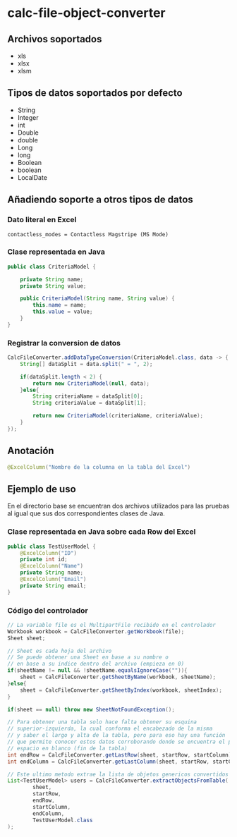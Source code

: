 # calc-file-object-converter

## Archivos soportados
- xls
- xlsx
- xlsm
 
## Tipos de datos soportados por defecto
- String
- Integer
- int
- Double
- double
- Long
- long
- Boolean
- boolean
- LocalDate

## Añadiendo soporte a otros tipos de datos
### Dato literal en Excel
```
contactless_modes = Contactless Magstripe (MS Mode)
```
### Clase representada en Java
``` java
public class CriteriaModel {

    private String name;
    private String value;

    public CriteriaModel(String name, String value) {
        this.name = name;
        this.value = value;
    }
}
```
### Registrar la conversion de datos
``` java
CalcFileConverter.addDataTypeConversion(CriteriaModel.class, data -> {
    String[] dataSplit = data.split(" = ", 2);

    if(dataSplit.length < 2) {
        return new CriteriaModel(null, data);
    }else{
        String criteriaName = dataSplit[0];
        String criteriaValue = dataSplit[1];

        return new CriteriaModel(criteriaName, criteriaValue);
    }
});
```

## Anotación
``` java
@ExcelColumn("Nombre de la columna en la tabla del Excel")
```

## Ejemplo de uso
En el directorio base se encuentran dos archivos utilizados para
las pruebas al igual que sus dos correspondientes clases de Java.
### Clase representada en Java sobre cada Row del Excel
``` java
public class TestUserModel {
    @ExcelColumn("ID")
    private int id;
    @ExcelColumn("Name")
    private String name;
    @ExcelColumn("Email")
    private String email;
}
```
### Código del controlador
``` java
// La variable file es el MultipartFile recibido en el controlador
Workbook workbook = CalcFileConverter.getWorkbook(file);
Sheet sheet;

// Sheet es cada hoja del archivo
// Se puede obtener una Sheet en base a su nombre o 
// en base a su indice dentro del archivo (empieza en 0)
if(sheetName != null && !sheetName.equalsIgnoreCase("")){
    sheet = CalcFileConverter.getSheetByName(workbook, sheetName);
}else{
    sheet = CalcFileConverter.getSheetByIndex(workbook, sheetIndex);
}

if(sheet == null) throw new SheetNotFoundException();

// Para obtener una tabla solo hace falta obtener su esquina
// superior-izquierda, la cual conforma el encabezado de la misma
// y saber el largo y alta de la tabla, pero para eso hay una función
// que permite conocer estos datos corroborando donde se encuentra el primer 
// espacio en blanco (fin de la tabla) 
int endRow = CalcFileConverter.getLastRow(sheet, startRow, startColumn);
int endColumn = CalcFileConverter.getLastColumn(sheet, startRow, startColumn);

// Este ultimo metodo extrae la lista de objetos genericos convertidos del archivo
List<TestUserModel> users = CalcFileConverter.extractObjectsFromTable(
        sheet, 
        startRow, 
        endRow, 
        startColumn, 
        endColumn, 
        TestUserModel.class
);
```